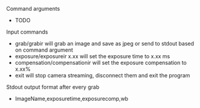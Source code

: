Command arguments
- TODO

Input commands
- grab/grabir will grab an image and save as jpeg or send to stdout based on command argument
- exposure/exposureir x.xx will set the exposure time to x.xx ms
- compensation/compensationir will set the exposure compensation to x.xx%
- exit will stop camera streaming, disconnect them and exit the program

Stdout output format after every grab
- ImageName,exposuretime,exposurecomp,wb